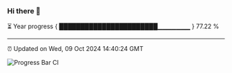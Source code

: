 ### Hi there 👋

⏳ Year progress { ███████████████████████▁▁▁▁▁▁▁ } 77.22 %

---

⏰ Updated on Wed, 09 Oct 2024 14:40:24 GMT

![Progress Bar CI](https://github.com/IshwaranRudhara/GIT-ACTION/workflows/Progress%20Bar%20CI/badge.svg)
